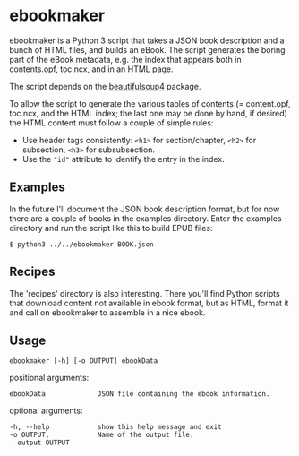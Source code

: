 ebookmaker
==========

ebookmaker is a Python 3 script that takes a JSON book description
and a bunch of HTML files, and builds an eBook.
The script generates the boring part of the eBook metadata, e.g.
the index that appears both in contents.opf, toc.ncx, and
in an HTML page.

The script depends on the
[beautifulsoup4](https://pypi.python.org/pypi/beautifulsoup4/4.3.2)
package.

To allow the script to generate the various tables of contents
(= content.opf, toc.ncx, and the HTML index; the last one
may be done by hand, if desired) the HTML content must follow a couple
of simple rules:

* Use header tags consistently: `<h1>` for section/chapter,
  `<h2>` for subsection, `<h3>` for subsubsection.
* Use the `"id"` attribute to identify the entry in the index.

Examples
--------

In the future I'll document the JSON book description format,
but for now there are a couple of books in the examples directory.
Enter the examples directory and run the script like this to
build EPUB files:

    $ python3 ../../ebookmaker BOOK.json

Recipes
-------

The 'recipes' directory is also interesting. There you'll find
Python scripts that download content not available in ebook format,
but as HTML, format it and call on ebookmaker to assemble in a
nice ebook.

Usage
-----

    ebookmaker [-h] [-o OUTPUT] ebookData

positional arguments:

    ebookData             JSON file containing the ebook information.

optional arguments:

    -h, --help            show this help message and exit
    -o OUTPUT,            Name of the output file.
    --output OUTPUT

